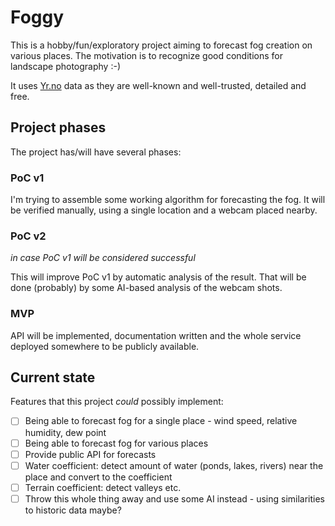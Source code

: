 # Foggy

This is a hobby/fun/exploratory project aiming to forecast fog creation on various places. The motivation is to recognize good conditions
for landscape photography :-)

It uses [Yr.no](https://docs.api.met.no/doc/locationforecast/HowTO) data as they are well-known and well-trusted, detailed and free.

## Project phases

The project has/will have several phases:

### PoC v1

I'm trying to assemble some working algorithm for forecasting the fog. It will be verified manually, using a single location and a webcam
placed nearby.

### PoC v2

_in case PoC v1 will be considered successful_

This will improve PoC v1 by automatic analysis of the result. That will be done (probably) by some AI-based analysis of the webcam shots.

### MVP

API will be implemented, documentation written and the whole service deployed somewhere to be publicly available.

## Current state

Features that this project _could_ possibly implement:

- [ ] Being able to forecast fog for a single place - wind speed, relative humidity, dew point
- [ ] Being able to forecast fog for various places
- [ ] Provide public API for forecasts
- [ ] Water coefficient: detect amount of water (ponds, lakes, rivers) near the place and convert to the coefficient
- [ ] Terrain coefficient: detect valleys etc.
- [ ] Throw this whole thing away and use some AI instead - using similarities to historic data maybe?
